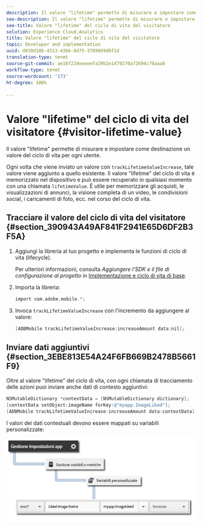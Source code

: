```yaml
---
description: Il valore "lifetime" permette di misurare e impostare come destinazione un valore del ciclo di vita per ogni utente.
seo-description: Il valore "lifetime" permette di misurare e impostare come destinazione un valore del ciclo di vita per ogni utente.
seo-title: Valore "lifetime" del ciclo di vita del visitatore
solution: Experience Cloud,Analytics
title: Valore "lifetime" del ciclo di vita del visitatore
topic: Developer and implementation
uuid: d830d18b-4313-43bb-8d75-3789869d0f1d
translation-type: tm+mt
source-git-commit: ae16f224eeaeefa29b2e1479270a72694c79aaa0
workflow-type: tm+mt
source-wordcount: '173'
ht-degree: 100%

---
```



# Valore &quot;lifetime&quot; del ciclo di vita del visitatore {#visitor-lifetime-value}

Il valore &quot;lifetime&quot; permette di misurare e impostare come destinazione un valore del ciclo di vita per ogni utente.

Ogni volta che viene inviato un valore con `trackLifetimeValueIncrease`, tale valore viene aggiunto a quello esistente. Il valore &quot;lifetime&quot; del ciclo di vita è memorizzato nel dispositivo e può essere recuperato in qualsiasi momento con una chiamata `lifetimeValue`. È utile per memorizzare gli acquisti, le visualizzazioni di annunci, la visione completa di un video, le condivisioni social, i caricamenti di foto, ecc. nel corso del ciclo di vita.

## Tracciare il valore del ciclo di vita del visitatore {#section_390943A49AF841F2941E65D6DF2B3F5A}

1. Aggiungi la libreria al tuo progetto e implementa le funzioni di ciclo di vita (lifecycle).

   Per ulteriori informazioni, consulta *Aggiungere l’SDK e il file di configurazione al progetto* in [Implementazione e ciclo di vita di base](/help/ios/getting-started/dev-qs.md).
1. Importa la libreria:

   ```objective-c
   import com.adobe.mobile.*;
   ```

1. Invoca `trackLifetimeValueIncrease` con l&#39;incremento da aggiungere al valore:

   ```objective-c
   [ADBMobile trackLifetimeValueIncrease:increaseAmount data:nil];
   ```

## Inviare dati aggiuntivi {#section_3EBE813E54A24F6FB669B2478B5661F9}

Oltre al valore &quot;lifetime&quot; del ciclo di vita, con ogni chiamata di tracciamento delle azioni puoi inviare anche dati di contesto aggiuntivi:

```objective-c
NSMutableDictionary *contextData = [NSMutableDictionary dictionary]; 
[contextData setObject:imageName forKey:@"myapp.ImageLiked"]; 
[ADBMobile trackLifetimeValueIncrease:increaseAmount data:contextData];
```

I valori dei dati contestuali devono essere mappati su variabili personalizzate:

![](assets/map-variable-context-ltv.png)

